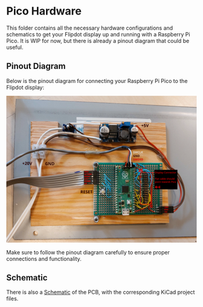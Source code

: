 # Pico Hardware

This folder contains all the necessary hardware configurations and schematics to get your Flipdot display up and running with a Raspberry Pi Pico. It is WIP for now, but there is already a pinout diagram that could be useful.

## Pinout Diagram

Below is the pinout diagram for connecting your Raspberry Pi Pico to the Flipdot display:

![Pinout Diagram](./pinout.svg)

Make sure to follow the pinout diagram carefully to ensure proper connections and functionality.

## Schematic

There is also a [Schematic](./schematic_rev1.pdf) of the PCB, with the corresponding KiCad project files.
